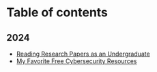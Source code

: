 # Table of contents

## 2024

* [Reading Research Papers as an Undergraduate](README.md)
* [My Favorite Free Cybersecurity Resources](2024/my-favorite-free-cybersecurity-resources.md)

